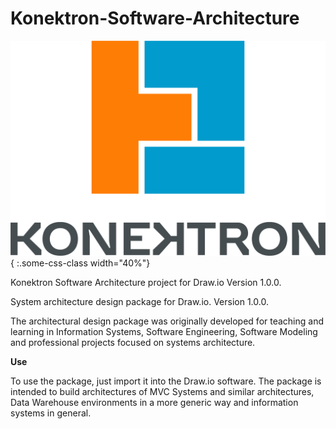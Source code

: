 # Konektron-Software-Architecture

![Konektron](https://raw.githubusercontent.com/ivamgf/Konektron-Software-Architecture/main/Logo.png){ :.some-css-class width="40%"}

Konektron Software Architecture project for Draw.io Version  1.0.0.

System architecture design package for Draw.io.
Version 1.0.0.

The architectural design package was originally developed for teaching and learning in Information Systems, Software Engineering, Software Modeling and professional projects focused on systems architecture.

**Use**

To use the package, just import it into the Draw.io software.
The package is intended to build architectures of MVC Systems and similar architectures, Data Warehouse environments in a more generic way and information systems in general.
